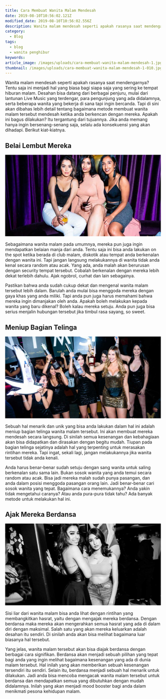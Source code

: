 ```yaml
---
title: Cara Membuat Wanita Malam Mendesah
date: 2019-08-10T10:56:02.121Z
modified_date: 2019-08-10T10:56:02.556Z
description: Wanita malam mendesah seperti apakah rasanya saat mendengarnya? Tentu saja ini menjadi hal yang biasa bagi siapa saja yang sering ke tempat hiburan malam.
category:
  - Blog
tags:
  - blog
  - wanita penghibur
keywords:
article_image: /images/uploads/cara-membuat-wanita-malam-mendesah-1.jpg
thumbnail: /images/uploads/cara-membuat-wanita-malam-mendesah-1-010.jpg
---
```

Wanita malam mendesah seperti apakah rasanya saat mendengarnya? Tentu saja ini menjadi hal yang biasa bagi siapa saja yang sering ke tempat hiburan malam. Desahan bisa datang dari berbagai penjuru, mulai dari lantunan Live Music yang terdengar, para pengunjung yang ada didalamnya, serta beberapa wanita yang bekerja di sana tapi ingin bercanda.  Tapi di sini akan dibahas lebih detail tentang bagaimana metode membuat wanita malam tersebut mendesah ketika anda berkencan dengan mereka. Apakah ini bagus dilakukan? Itu tergantung dari tujuannya. Jika anda memang hanya ingin bersenang-senang saja, selalu ada konsekuensi yang akan dihadapi. Berikut kiat-kiatnya.



## Belai Lembut Mereka

![Cara Membuat Wanita Malam Mendesah](/images/uploads/cara-membuat-wanita-malam-mendesah-3.jpg)

Sebagaimana wanita malam pada umumnya, mereka pun juga ingin mendapatkan belaian manja dari anda. Tentu saja ini bisa anda lakukan on the spot ketika berada di club malam, diskotik atau tempat anda berkenalan dengan wanita ini. Tapi jangan langsung melakukannya di wanita tidak anda kenal secara random atau acak. Yang ada, anda malah akan berurusan dengan security tempat tersebut. Cobalah berkenalan dengan mereka lebih dekat terlebih dahulu. Ajak ngobrol, curhat dan lain sebagainya.

Pastikan bahwa anda sudah cukup dekat dan mengenal wanita malam tersebut lebih dalam. Barulah anda mulai bisa menggoda mereka dengan gaya khas yang anda miliki. Tapi anda pun juga harus memahami bahwa mereka ingin dimanjakan oleh anda. Apakah boleh melakukan kepada wanita yang baru dikenal? Boleh kalau mereka setuju. Anda pun juga bisa serius menjalin hubungan tersebut jika timbul rasa sayang, so sweet.



## Meniup Bagian Telinga

![Cara Membuat Wanita Malam Mendesah](/images/uploads/cara-membuat-wanita-malam-mendesah-2.jpg)

Sebuah hal menarik dan unik yang bisa anda lakukan dalam hal ini adalah meniup bagian telinga wanita malam tersebut. Ini akan membuat mereka mendesah secara langsung. Di sinilah semua kesenangan dan kebahagiaan akan bisa didapatkan dan dirasakan dengan begitu mudah. Tiupan pada bagian telinga sejatinya adalah hal yang terpenting untuk merasakan rintihan mereka. Tapi ingat, sekali lagi, jangan melakukannya jika wanita tersebut tidak anda kenali.

Anda harus benar-benar sudah setuju dengan sang wanita untuk saling berkenalan satu sama lain. Bukan sosok wanita yang anda temui secara random atau acak. Bisa jadi mereka malah sudah punya pasangan, dan anda dalam posisi menggoda pasangan orang lain. Jadi benar-benar cari sosok wanita yang tepat. Bagaimana cara menemukannya? Anda yakin tidak mengetahui caranya? Atau anda pura-pura tidak tahu? Ada banyak metode untuk melakukan hal ini.



## Ajak Mereka Berdansa

![Cara Membuat Wanita Malam Mendesah](/images/uploads/cara-membuat-wanita-malam-mendesah-1.jpg)

Sisi liar dari wanita malam bisa anda lihat dengan rintihan yang membangkitkan hasrat, yaitu dengan mengajak mereka berdansa. Dengan berdansa maka mereka akan mengerahkan semua hasrat yang ada di dalam diri dengan maksimal. Salah satu yang akan mereka keluarkan adalah desahan itu sendiri. Di sinilah anda akan bisa melihat bagaimana luar biasanya hal tersebut.

Yang jelas, wanita malam tersebut akan bisa diajak berdansa dengan berbagai cara signifikan. Berdansa akan menjadi sebuah pilihan yang tepat bagi anda yang ingin melihat bagaimana kesenangan yang ada di dunia malam tersebut. Hal inilah yang akan memberikan sebuah kesenangan tersendiri itu sendiri. Selain itu, berdansa menjadi sebuah hal menarik untuk dilakukan. Jadi anda bisa mencoba mengacak wanita malam tersebut untuk berdansa dan mendapatkan semua yang dibutuhkan dengan mudah didalamnya. Inilah yang akan menjadi mood booster bagi anda dalam menikmati pesona kehidupan malam.
